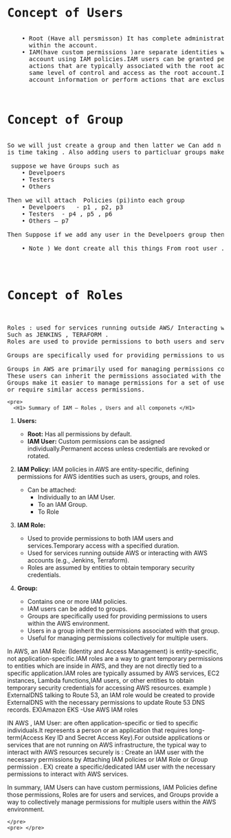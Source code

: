 <pre> 
<h1>Concept of Users </h1> 
    • Root (Have all persmisson) It has complete administrative access to all AWS services and resources 
      within the account. 
    • IAM(have custom permissions )are separate identities with customizable permissions within an AWS 
      account using IAM policies.IAM users can be granted permissions that allow them to perform some
      actions that are typically associated with the root account, but they do not inherently have the
      same level of control and access as the root account.IAM users cannot access certain sensitive 
      account information or perform actions that are exclusive to the root account.
</pre>


<pre> 
<h1>Concept of Group</h1>  
So we will just create a group and then latter we Can add n no of users to group . As adding policies to users 
is time taking . Also adding users to particluar groups make the provcess fast and organized manner.

 suppose we have Groups such as 
    • Develpoers 
    • Testers 
    • Others 

Then we will attach  Policies (pi)into each group 
    • Develpoers   - p1 , p2, p3 
    • Testers  - p4 , p5 , p6
    • Others – p7 

Then Suppose if we add any user in the Develpoers group then User will by deafult have P1, p2 p3 Policies added to it . Thus Now Process has become organized and reduced manual efffort.
 
    • Note ) We dont create all this things From root user . For this we have IAM user account for Devops , developers, testers , etc .   And only Devops  have right to this services  such as creating user , deleting user etc .
    
</pre>

<pre>

<h1>Concept of Roles</h1>  
   
Roles : used for services running outside AWS/ Interacting with AWS aacounts.
Such as JENKINS , TERAFORM .
Roles are used to provide permissions to both users and services.

Groups are specifically used for providing permissions to users within the AWS environment.

Groups in AWS are primarily used for managing permissions collectively for multiple users. 
These users can inherit the permissions associated with the group. 
Groups make it easier to manage permissions for a set of users who share the same job function
or require similar access permissions.
</pre>









    <pre> 
      <H1> Summary of IAM – Roles , Users and all componets </H1> 
1) **Users:**
   - **Root:** Has all permissions by default.
   - **IAM User:** Custom permissions can be assigned individually.Permanent access unless credentials are revoked or rotated.

2) **IAM Policy:** IAM policies in AWS are entity-specific, defining permissions for AWS identities such as users, groups, and roles.
   - Can be attached:
      - Individually to an IAM User.
      - To an IAM Group.
      - To Role

3) **IAM Role:**
   - Used to provide permissions to both IAM users and services.Temporary access with a specified duration.
   - Used for services running outside AWS or interacting with AWS accounts (e.g., Jenkins, Terraform).
   - Roles are assumed by entities to obtain temporary security credentials.

4) **Group:**
   - Contains one or more IAM policies.
   - IAM users can be added to groups.
   - Groups are specifically used for providing permissions to users within the AWS environment.
   - Users in a group inherit the permissions associated with that group.
   - Useful for managing permissions collectively for multiple users.

In AWS, an IAM Role: (Identity and Access Management) is entity-specific, not application-specific.IAM roles are a way to grant temporary permissions to entities which are inside in  AWS, and they are not directly tied to a specific application.IAM roles are typically assumed by AWS services, EC2 instances, Lambda functions,IAM users, or other entities to obtain temporary security credentials for accessing AWS resources. example ) ExternalDNS talking to Route 53, an IAM role would be created to provide ExternalDNS with the necessary permissions to update Route 53 DNS records.  EX)Amazon EKS -Use AWS IAM roles 

IN AWS , IAM User: are often application-specific or tied to specific individuals.It represents a person or an application that requires long-term(Access Key ID and Secret Access Key).For outside applications or services that are not running on AWS infrastructure, the typical way to interact with AWS resources securely is : Create an IAM user with the necessary permissions by Attaching  IAM policies or IAM Role or Group permission . EX) create a specific/dedicated IAM user with the necessary permissions to interact with AWS services.

In summary, IAM Users can have custom permissions, IAM Policies define those permissions, Roles are for users and services, and Groups provide a way to collectively manage permissions for multiple users within the AWS environment.
    
    
    </pre>
    <pre> </pre>
    



    
